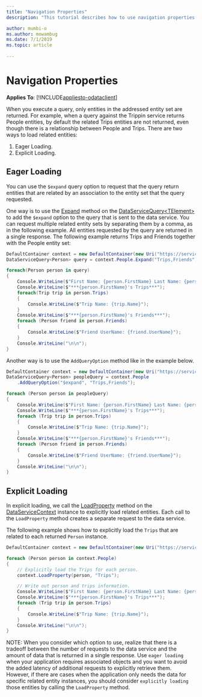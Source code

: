 ```yaml
---
title: "Navigation Properties"
description: "This tutorial describes how to use navigation properties on client side"

author: mumbi-o
ms.author: mowambug
ms.date: 7/1/2019
ms.topic: article
 
---
```

# Navigation Properties
**Applies To**: [!INCLUDE[appliesto-odataclient](../../includes/appliesto-odataclient-v7.md)]

When you execute a query, only entities in the addressed entity set are returned. For example, when a query against the Trippin service returns People entities, by default the related Trips entities are not returned, even though there is a relationship between People and Trips. There are two ways to load related entities:
1. Eager Loading.
2. Explicit Loading.

## Eager Loading
You can use the `$expand` query option to request that the query return entities that are related by an association to the entity set that the query requested. 

One way is to use the [Expand](/dotnet/api/microsoft.odata.client.dataservicequery-1.expand) method on the [DataServiceQuery&lt;TElement&gt;](/dotnet/api/microsoft.odata.client.dataservicequery-1) to add the `$expand` option to the query that is sent to the data service. You can request multiple related entity sets by separating them by a comma, as in the following example. All entities requested by the query are returned in a single response. The following example returns Trips and Friends together with the People entity set:

``` csharp
DefaultContainer context = new DefaultContainer(new Uri("https://services.odata.org/V4/(S(uvf1y321yx031rnxmcbqmlxw))/TripPinServiceRW/"));
DataServiceQuery<Person> query = context.People.Expand("Trips,Friends");

foreach(Person person in query)
{
    Console.WriteLine($"First Name: {person.FirstName} Last Name: {person.FirstName}");
    Console.WriteLine($"***{person.FirstName}'s Trips***");
    foreach(Trip trip in person.Trips)
    {
        Console.WriteLine($"Trip Name: {trip.Name}");
    }
    Console.WriteLine($"***{person.FirstName}'s Friends***");
    foreach (Person friend in person.Friends)
    {
        Console.WriteLine($"Friend UserName: {friend.UserName}");
    }
    Console.WriteLine("\n\n");
}
```

Another way is to use the `AddQueryOption` method like in the example below. 

```csharp
DefaultContainer context = new DefaultContainer(new Uri("https://services.odata.org/V4/(S(uvf1y321yx031rnxmcbqmlxw))/TripPinServiceRW/"));
DataServiceQuery<Person> peopleQuery = context.People
    .AddQueryOption("$expand", "Trips,Friends");

foreach (Person person in peopleQuery)
{
    Console.WriteLine($"First Name: {person.FirstName} Last Name: {person.FirstName}");
    Console.WriteLine($"***{person.FirstName}'s Trips***");
    foreach (Trip trip in person.Trips)
    {
        Console.WriteLine($"Trip Name: {trip.Name}");
    }
    Console.WriteLine($"***{person.FirstName}'s Friends***");
    foreach (Person friend in person.Friends)
    {
        Console.WriteLine($"Friend UserName: {friend.UserName}");
    }
    Console.WriteLine("\n\n");
}
```

## Explicit Loading
In explicit loading, we call the [LoadProperty](/dotnet/api/microsoft.odata.client.dataservicecontext.loadproperty) method on the [DataServiceContext](/dotnet/api/microsoft.odata.client.dataservicecontext) instance to explicitly load related entities. Each call to the `LoadProperty` method creates a separate request to the data service. 

The following example shows how to explicitly load the `Trips` that are related to each returned `Person` instance.

``` csharp
DefaultContainer context = new DefaultContainer(new Uri("https://services.odata.org/V4/(S(uvf1y321yx031rnxmcbqmlxw))/TripPinServiceRW/"));

foreach (Person person in context.People)
{
    // Explicitly load the Trips for each person.
    context.LoadProperty(person, "Trips");

    // Write out person and trips information.
    Console.WriteLine($"First Name: {person.FirstName} Last Name: {person.FirstName}");
    Console.WriteLine($"***{person.FirstName}'s Trips***");
    foreach (Trip trip in person.Trips)
    {
        Console.WriteLine($"Trip Name: {trip.Name}");
    }
    Console.WriteLine("\n\n");
}
```
NOTE: When you consider which option to use, realize that there is a tradeoff between the number of requests to the data service and the amount of data that is returned in a single response. Use `eager loading` when your application requires associated objects and you want to avoid the added latency of additional requests to explicitly retrieve them. However, if there are cases when the application only needs the data for specific related entity instances, you should consider `explicitly loading` those entities by calling the `LoadProperty` method.
